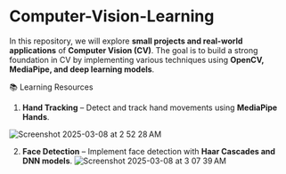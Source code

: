 # Computer-Vision-Learning

In this repository, we will explore **small projects and real-world applications** of **Computer Vision (CV)**. The goal is to build a strong foundation in CV by implementing various techniques using **OpenCV, MediaPipe, and deep learning models**.

📚 Learning Resources



1. **Hand Tracking** – Detect and track hand movements using **MediaPipe Hands**.

![Screenshot 2025-03-08 at 2 52 28 AM](https://github.com/user-attachments/assets/42feeae4-60cb-46fa-a4ae-f09a037c4bf8)

2. **Face Detection** – Implement face detection with **Haar Cascades and DNN models**.
![Screenshot 2025-03-08 at 3 07 39 AM](https://github.com/user-attachments/assets/0c92a344-73f4-4208-8416-de0257a98dd3)
